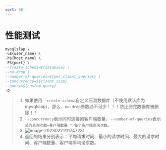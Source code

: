 ```yaml
---
sort: 90
---
```

# 性能测试

```sql
mysqlslap \
-u${user_name} \
-h${host_name} \
-P${port} \
--create-schema=${database} \
--no-drop \
--number-of-queries=${per_client_queries} \
--concurrency=${client_size}
--query=${custom_query}
-p
```

> 1. 如果使用`--create-schema`自定义压测数据库（不使用默认库为mysqlslap），那么`--no-drop`参数必不可少！！！防止测完数据库被删除！！
> 2. `--concurrency`表示同时连接的客户端数量，`--number-of-queries`表示`总的查询次数=客户端数量 * 每个客户端查询次数`。
> 3. ![image-20230221111747231](https://images.leejay.top:9000/images/2025/01/22/e5c96c8f-b394-4125-8641-0b38a593f2a3.png)
> 4. 返回的结果分别表示：平均请求时间、最小的请求时间、最大的请求时间、客户端数量、客户端平均请求数。
